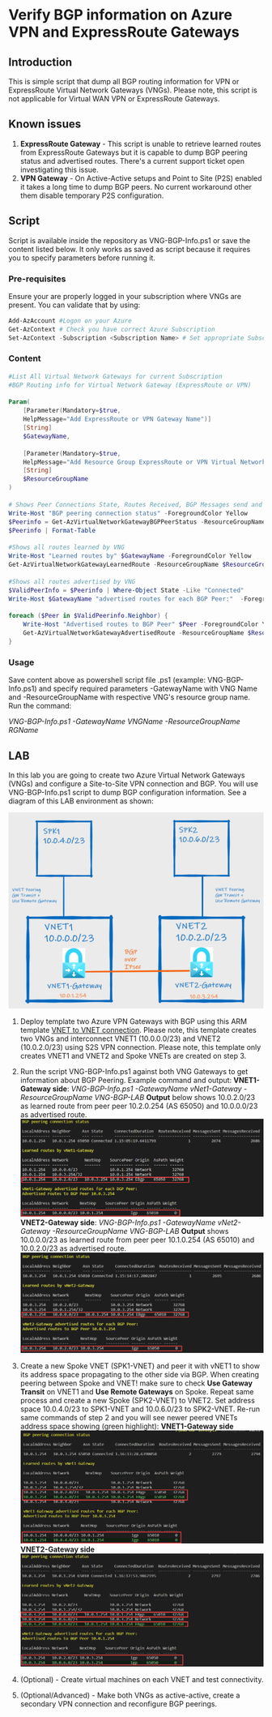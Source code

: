 # Verify BGP information on Azure VPN and ExpressRoute Gateways

## Introduction

This is simple script that dump all BGP routing information for VPN or ExpressRoute Virtual Network Gateways (VNGs). Please note, this script is not applicable for Virtual WAN VPN or ExpressRoute Gateways.

## Known issues

1) **ExpressRoute Gateway** - This script is unable to retrieve learned routes from ExpressRoute Gateways but it is capable to dump BGP peering status and advertised routes. There's a current support ticket open investigating this issue.
2) **VPN Gateway** - On Active-Active setups and Point to Site (P2S) enabled it takes a long time to dump BGP peers. No current workaround other them disable temporary P2S configuration.

## Script

Script is available inside the repository as VNG-BGP-Info.ps1 or save the content listed below. It only works as saved as script because it requires you to specify parameters before running it.

### Pre-requisites

Ensure your are properly logged in your subscription where VNGs are present. You can validate that by using:

```powershell
Add-AzAccount #Logon on your Azure
Get-AzContext # Check you have correct Azure Subscription
Set-AzContext -Subscription <Subscription Name> # Set appropriate Subscription
```

### Content

```PowerShell
#List All Virtual Network Gateways for current Subscription
#BGP Routing info for Virtual Network Gateway (ExpressRoute or VPN)

Param(
    [Parameter(Mandatory=$true,
    HelpMessage="Add ExpressRoute or VPN Gateway Name")]
    [String]
    $GatewayName,

    [Parameter(Mandatory=$true,
    HelpMessage="Add Resource Group ExpressRoute or VPN Virtual Network Gateway")]
    [String]
    $ResourceGroupName
)

# Shows Peer Connections State, Routes Received, BGP Messages send and received
Write-Host "BGP peering connection status" -ForegroundColor Yellow
$Peerinfo = Get-AzVirtualNetworkGatewayBGPPeerStatus -ResourceGroupName $ResourceGroupName  -VirtualNetworkGatewayName $GatewayName
$Peerinfo | Format-Table

#Shows all routes learned by VNG
Write-Host "Learned routes by" $GatewayName -ForegroundColor Yellow
Get-AzVirtualNetworkGatewayLearnedRoute -ResourceGroupName $ResourceGroupName -VirtualNetworkGatewayName $GatewayName | Format-Table

#Shows all routes advertised by VNG
$ValidPeerInfo = $Peerinfo | Where-Object State -Like "Connected"
Write-Host $GatewayName "advertised routes for each BGP Peer:"  -ForegroundColor Yellow

foreach ($Peer in $ValidPeerinfo.Neighbor) {
    Write-Host "Advertised routes to BGP Peer" $Peer -ForegroundColor Yellow
    Get-AzVirtualNetworkGatewayAdvertisedRoute -ResourceGroupName $ResourceGroupName -VirtualNetworkGatewayName $GatewayName -peer $Peer | Format-Table
}
```

### Usage

Save content above as powershell script file .ps1 (example: VNG-BGP-Info.ps1) and specify required parameters -GatewayName with VNG Name and -ResourceGroupName with respective VNG's resource group name. Run the command:

*VNG-BGP-Info.ps1 -GatewayName VNGName -ResourceGroupName RGName*

## LAB

In this lab you are going to create two Azure Virtual Network Gateways (VNGs) and configure a Site-to-Site VPN connection and BGP. You will use VNG-BGP-Info.ps1 script to dump BGP configuration information. See a diagram of this LAB environment as shown:

![Network Diagram](./vng-bgp-diagram.png)

1. Deploy template two Azure VPN Gateways with BGP using this ARM template [VNET to VNET connection](https://github.com/Azure/azure-quickstart-templates/tree/master/201-vnet-to-vnet-bgp). Please note, this template creates two VNGs and interconnect VNET1 (10.0.0.0/23)  and VNET2 (10.0.2.0/23) using S2S VPN connection. Please note, this template only creates VNET1 and VNET2 and Spoke VNETs are created on step 3.
2. Run the script VNG-BGP-Info.ps1 against both VNG Gateways to get information about BGP Peering. Example command and output:
**VNET1-Gateway side**: *VNG-BGP-Info.ps1 -GatewayName vNet1-Gateway -ResourceGroupName VNG-BGP-LAB*
    **Output** below shows 10.0.2.0/23 as learned route from peer peer 10.2.0.254 (AS 65050) and 10.0.0.0/23 as advertised route.
    ![VNET1-Gateway BGP info](./vnet1-gateway-bgpinfo.png)
    **VNET2-Gateway side**: *VNG-BGP-Info.ps1 -GatewayName vNet2-Gateway -ResourceGroupName VNG-BGP-LAB*
    **Output** shows 10.0.0.0/23 as learned route from peer peer 10.1.0.254 (AS 65010) and 10.0.2.0/23 as advertised route.
    ![VNET2-Gateway BGP info](./vnet2-gateway-bgpinfo.png)

3. Create a new Spoke VNET (SPK1-VNET) and peer it with vNET1 to show its address space propagating to the other side via BGP. When creating peering between Spoke and VNET! make sure to check **Use Gateway Transit** on VNET1 and **Use Remote Gateways** on Spoke. Repeat same process and create a new Spoke (SPK2-VNET) to VNET2. Set address space 10.0.4.0/23 to SPK1-VNET and 10.0.6.0/23 to SPK2-VNET. Re-run same commands of step 2 and you will see newer peered VNETs address space showing (green highlight):
    **VNET1-Gateway side**
    ![VNET1-Gateway BGP info after peering with SPK1](./vnet1-gateway-bgpinfo-spk1.png)
    **VNET2-Gateway side**
    ![VNET2-Gateway BGP info after peering with SPK2](./vnet2-gateway-bgpinfo-spk2.png)
4. (Optional) - Create virtual machines on each VNET and test connectivity.
5. (Optional/Advanced) - Make both VNGs as active-active, create a secondary VPN connection and reconfigure BGP peerings.
